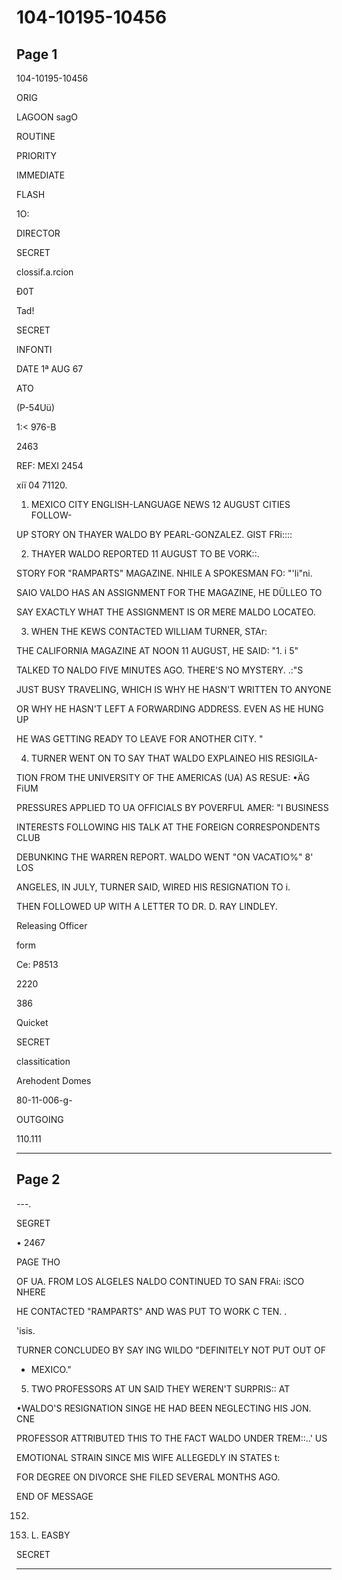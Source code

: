# 104-10195-10456

## Page 1

104-10195-10456

ORIG

LAGOON sagO

ROUTINE

PRIORITY

IMMEDIATE

FLASH

1O:

DIRECTOR

SECRET

clossif.a.rcion

Đ0T

Tad!

SECRET

INFONTI

DATE 1ª AUG 67

ATO

(P-54Uü)

1:< 976-B

2463

REF: MEXI 2454

хії 04 71120.

1. MEXICO CITY ENGLISH-LANGUAGE NEWS 12 AUGUST CITIES FOLLOW-

UP STORY ON THAYER WALDO BY PEARL-GONZALEZ. GIST FRi::::

2. THAYER WALDO REPORTED 11 AUGUST TO BE VORK::.

STORY FOR "RAMPARTS" MAGAZINE. NHILE A SPOKESMAN FO: "'li"ni.

SAIO VALDO HAS AN ASSIGNMENT FOR THE MAGAZINE, HE DÜLLEO TO

SAY EXACTLY WHAT THE ASSIGNMENT IS OR MERE MALDO LOCATEO.

3. WHEN THE KEWS CONTACTED WILLIAM TURNER, STAr:

THE CALIFORNIA MAGAZINE AT NOON 11 AUGUST, HE SAID: "1. i 5"

TALKED TO NALDO FIVE MINUTES AGO. THERE'S NO MYSTERY. .:"S

JUST BUSY TRAVELING, WHICH IS WHY HE HASN'T WRITTEN TO ANYONE

OR WHY HE HASN'T LEFT A FORWARDING ADDRESS. EVEN AS HE HUNG UP

HE WAS GETTING READY TO LEAVE FOR ANOTHER CITY. "

4. TURNER WENT ON TO SAY THAT WALDO EXPLAINEO HIS RESIGILA-

TION FROM THE UNIVERSITY OF THE AMERICAS (UA) AS RESUE: •ÄG FiUM

PRESSURES APPLIED TO UA OFFICIALS BY POVERFUL AMER: "I BUSINESS

INTERESTS FOLLOWING HIS TALK AT THE FOREIGN CORRESPONDENTS CLUB

DEBUNKING THE WARREN REPORT. WALDO WENT "ON VACATIO%" 8' LOS

ANGELES, IN JULY, TURNER SAID, WIRED HIS RESIGNATION TO i.

THEN FOLLOWED UP WITH A LETTER TO DR. D. RAY LINDLEY.

Releasing Officer

form

Ce: P8513

2220

386

Quicket

SECRET

classitication

Arehodent Domes

80-11-006-g-

OUTGOING

110.111

---

## Page 2

---.

SEGRET

• 2467

PAGE THO

OF UA. FROM LOS ALGELES NALDO CONTINUED TO SAN FRAi: iSCO NHERE

HE CONTACTED "RAMPARTS" AND WAS PUT TO WORK C TEN. .

'isis.

TURNER CONCLUDEO BY SAY ING WILDO "DEFINITELY NOT PUT OUT OF

- MEXICO."

5. TWO PROFESSORS AT UN SAID THEY WEREN'T SURPRIS:: AT

•WALDO'S RESIGNATION SINGE HE HAD BEEN NEGLECTING HIS JON. CNE

PROFESSOR ATTRIBUTED THIS TO THE FACT WALDO UNDER TREM::..' US

EMOTIONAL STRAIN SINCE MIS WIFE ALLEGEDLY IN STATES t:

FOR DEGREE ON DIVORCE SHE FILED SEVERAL MONTHS AGO.

END OF MESSAGE

152.

8. L. EASBY

SECRET

---

